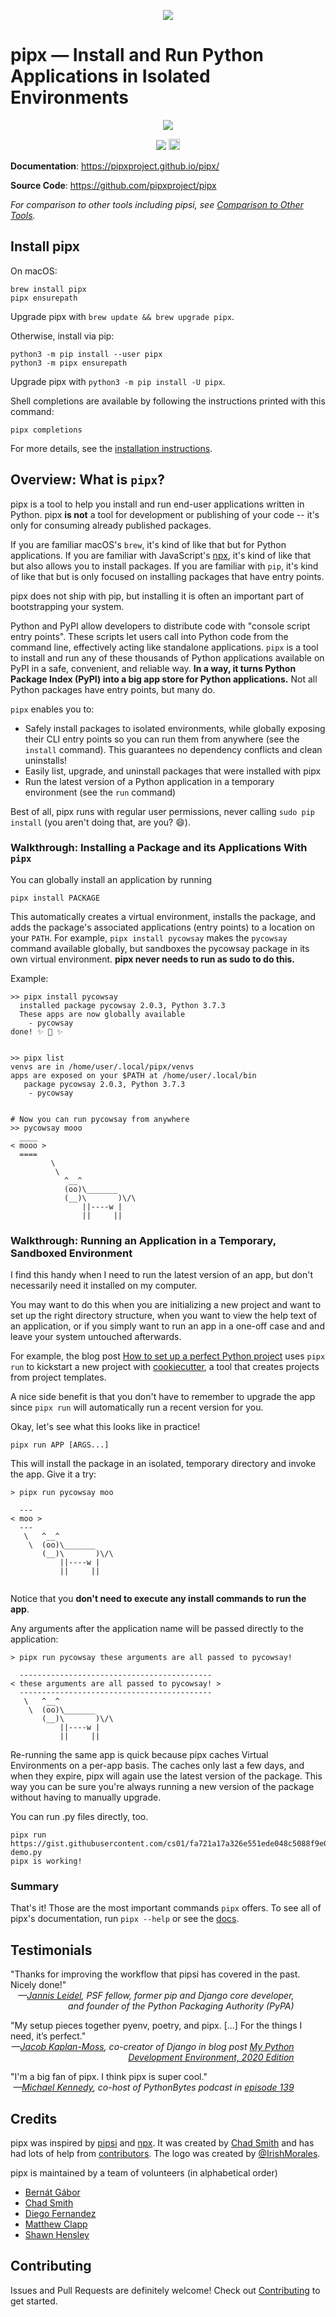 <p align="center">
<a href="https://pipxproject.github.io/pipx/">
<img align="center" src="https://github.com/pipxproject/pipx/raw/master/logo.png"/>
</a>
</p>

# pipx — Install and Run Python Applications in Isolated Environments

<p align="center">
<a href="https://github.com/pipxproject/pipx/raw/master/pipx_demo.gif">
<img src="https://github.com/pipxproject/pipx/raw/master/pipx_demo.gif"/>
</a>
</p>

<p align="center">
<a href="https://travis-ci.org/pipxproject/pipx"><img src="https://travis-ci.org/pipxproject/pipx.svg?branch=master" /></a>
<a href="https://badge.fury.io/py/pipx"><img src="https://badge.fury.io/py/pipx.svg" alt="PyPI version" height="18"></a>
</p>

**Documentation**: https://pipxproject.github.io/pipx/

**Source Code**: https://github.com/pipxproject/pipx

_For comparison to other tools including pipsi, see [Comparison to Other Tools](https://pipxproject.github.io/pipx/comparisons/)._

## Install pipx

On macOS:

```
brew install pipx
pipx ensurepath
```

Upgrade pipx with `brew update && brew upgrade pipx`.

Otherwise, install via pip:

```
python3 -m pip install --user pipx
python3 -m pipx ensurepath
```

Upgrade pipx with `python3 -m pip install -U pipx`.

Shell completions are available by following the instructions printed with this command:
```
pipx completions
```

For more details, see the [installation instructions](https://pipxproject.github.io/pipx/installation/).


## Overview: What is `pipx`?

pipx is a tool to help you install and run end-user applications written in Python. pipx **is not** a tool for development or publishing of your code -- it's only for consuming already published packages.

If you are familiar macOS's `brew`, it's kind of like that but for Python applications. If you are familiar with JavaScript's [npx](https://medium.com/@maybekatz/introducing-npx-an-npm-package-runner-55f7d4bd282b), it's kind of like that but also allows you to install packages. If you are familiar with `pip`, it's kind of like that but is only focused on installing packages that have entry points.

pipx does not ship with pip, but installing it is often an important part of bootstrapping your system.

Python and PyPI allow developers to distribute code with "console script entry points". These scripts let users call into Python code from the command line, effectively acting like standalone applications. `pipx` is a tool to install and run any of these thousands of Python applications available on PyPI in a safe, convenient, and reliable way. **In a way, it turns Python Package Index (PyPI) into a big app store for Python applications.** Not all Python packages have entry points, but many do.

`pipx` enables you to:

- Safely install packages to isolated environments, while globally exposing their CLI entry points so you can run them from anywhere (see the `install` command). This guarantees no dependency conflicts and clean uninstalls!
- Easily list, upgrade, and uninstall packages that were installed with pipx
- Run the latest version of a Python application in a temporary environment (see the `run` command)

Best of all, pipx runs with regular user permissions, never calling `sudo pip install` (you aren't doing that, are you? 😄).


### Walkthrough: Installing a Package and its Applications With `pipx`

You can globally install an application by running

```
pipx install PACKAGE
```

This automatically creates a virtual environment, installs the package, and adds the package's associated applications (entry points) to a location on your `PATH`. For example, `pipx install pycowsay` makes the `pycowsay` command available globally, but sandboxes the pycowsay package in its own virtual environment. **pipx never needs to run as sudo to do this.**

Example:

```
>> pipx install pycowsay
  installed package pycowsay 2.0.3, Python 3.7.3
  These apps are now globally available
    - pycowsay
done! ✨ 🌟 ✨


>> pipx list
venvs are in /home/user/.local/pipx/venvs
apps are exposed on your $PATH at /home/user/.local/bin
   package pycowsay 2.0.3, Python 3.7.3
    - pycowsay


# Now you can run pycowsay from anywhere
>> pycowsay mooo
  ____
< mooo >
  ====
         \
          \
            ^__^
            (oo)\_______
            (__)\       )\/\
                ||----w |
                ||     ||

```

### Walkthrough: Running an Application in a Temporary, Sandboxed Environment

I find this handy when I need to run the latest version of an app, but don't necessarily need it installed on my computer.

You may want to do this when you are initializing a new project and want to set up the right directory structure, when you want to view the help text of an application, or if you simply want to run an app in a one-off case and and leave your system untouched afterwards.

For example, the blog post [How to set up a perfect Python project](https://sourcery.ai/blog/python-best-practices/) uses `pipx run` to kickstart a new project with [cookiecutter](https://github.com/cookiecutter/cookiecutter), a tool that creates projects from project templates.

A nice side benefit is that you don't have to remember to upgrade the app since `pipx run` will automatically run a recent version for you.

Okay, let's see what this looks like in practice!

```
pipx run APP [ARGS...]
```

This will install the package in an isolated, temporary directory and invoke the app. Give it a try:

```
> pipx run pycowsay moo

  ---
< moo >
  ---
   \   ^__^
    \  (oo)\_______
       (__)\       )\/\
           ||----w |
           ||     ||


```

Notice that you **don't need to execute any install commands to run the app**.

Any arguments after the application name will be passed directly to the application:

```
> pipx run pycowsay these arguments are all passed to pycowsay!

  -------------------------------------------
< these arguments are all passed to pycowsay! >
  -------------------------------------------
   \   ^__^
    \  (oo)\_______
       (__)\       )\/\
           ||----w |
           ||     ||

```

Re-running the same app is quick because pipx caches Virtual Environments on a per-app basis. The caches only last a few days, and when they expire, pipx will again use the latest version of the package. This way you can be sure you're always running a new version of the package without having to manually upgrade.

You can run .py files directly, too.

```
pipx run https://gist.githubusercontent.com/cs01/fa721a17a326e551ede048c5088f9e0f/raw/6bdfbb6e9c1132b1c38fdd2f195d4a24c540c324/pipx-demo.py
pipx is working!
```

### Summary
That's it! Those are the most important commands `pipx` offers. To see all of pipx's documentation, run `pipx --help` or see the [docs](https://pipxproject.github.io/pipx/docs/).

## Testimonials

<div>
"Thanks for improving the workflow that pipsi has covered in the past. Nicely done!"
<div style="text-align: right; margin-right: 10%; font-style:italic;">
—<a href="https://twitter.com/jezdez">Jannis Leidel</a>, PSF fellow, former pip and Django core developer, and founder of the Python Packaging Authority (PyPA)
</div>
</div>

<p></p>

<div>
"My setup pieces together pyenv, poetry, and pipx. [...] For the things I need, it’s perfect."
<div style="text-align: right; margin-right: 10%; font-style:italic;">
—<a href="https://twitter.com/jacobian">Jacob Kaplan-Moss</a>, co-creator of Django in blog post <a href="https://jacobian.org/2019/nov/11/python-environment-2020/">My Python Development Environment, 2020 Edition</a>
</div>
</div>

<p></p>

<div>
"I'm a big fan of pipx. I think pipx is super cool."
<div style="text-align: right; margin-right: 10%; font-style:italic;">
—<a href="https://twitter.com/mkennedy">Michael Kennedy</a>, co-host of PythonBytes podcast in <a href="https://pythonbytes.fm/episodes/transcript/139/f-yes-for-the-f-strings">episode 139</a>
</div>
</div>

<p></p>



## Credits

pipx was inspired by [pipsi](https://github.com/mitsuhiko/pipsi) and [npx](https://github.com/zkat/npx). It was created by [Chad Smith](https://github.com/cs01/) and has had lots of help from [contributors](https://github.com/pipxproject/pipx/graphs/contributors). The logo was created by [@IrishMorales](https://github.com/IrishMorales).

pipx is maintained by a team of volunteers (in alphabetical order)

- [Bernát Gábor](https://github.com/gaborbernat)
- [Chad Smith](https://github.com/cs01)
- [Diego Fernandez](https://github.com/aiguofer)
- [Matthew Clapp](https://github.com/itsayellow)
- [Shawn Hensley](https://github.com/sahensley)

## Contributing
Issues and Pull Requests are definitely welcome! Check out [Contributing](https://pipxproject.github.io/pipx/contributing/) to get started.
